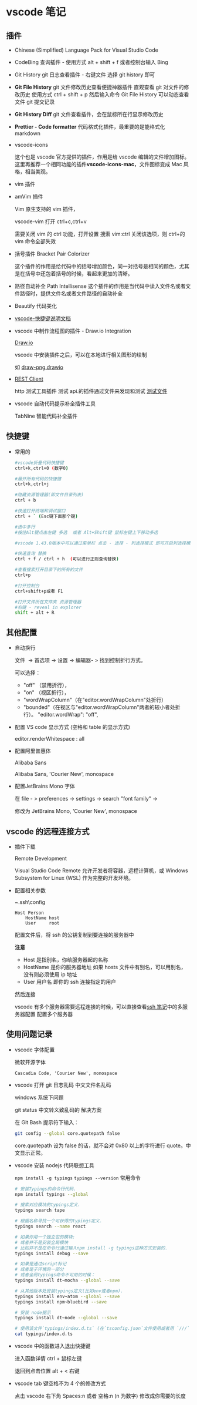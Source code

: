 # vscode 笔记

## 插件

- Chinese (Simplified) Language Pack for Visual Studio Code

- CodeBing 查询插件 - 使用方式 alt + shift + f 或者控制台输入 Bing

- Git History git 日志查看插件 - 右键文件 选择 git history 即可

- **Git File History** git 文件修改历史查看便捷神器插件 直观查看 git 对文件的修改历史 使用方式 ctrl + shift + p 然后输入命令 Git File History 可以动态查看文件 git 提交记录

- **Git History Diff** git 文件查看插件，会在鼠标所在行显示修改历史

- **Prettier - Code formatter** 代码格式化插件，最重要的是能格式化 markdown

- vscode-icons

  这个也是 vscode 官方提供的插件，作用是给 vscode 编辑的文件增加图标。这里再推荐一个相同功能的插件**vscode-icons-mac**，文件图标变成 Mac 风格，相当美观。

- vim 插件

- amVim 插件

  Vim 原生支持的 vim 插件，

  vscode-vim 打开 ctrl+c,ctrl+v

  需要关闭 vim 的 ctrl 功能，打开设置 搜索 vim:ctrl 关闭该选项，则 ctrl+的 vim 命令全部失效

- 括号插件 Bracket Pair Colorizer

  这个插件的作用是给代码中的括号增加颜色，同一对括号是相同的颜色，尤其是在括号中还包着括号的时候，看起来更加的清晰。

- 路径自动补全 Path Intellisense
  这个插件的作用是当代码中读入文件名或者文件路径时，提供文件名或者文件路径的自动补全
- Beautify 代码美化

- [vscode-快捷键说明文档](https://code.visualstudio.com/shortcuts/keyboard-shortcuts-windows.pdf)

- vscode 中制作流程图的插件 - Draw.io Integration

  [Draw.io](https://app.diagrams.net/)

  vscode 中安装插件之后，可以在本地进行相关图形的绘制

  如 [draw-png.drawio](./draw-png.drawio)

- [REST Client](https://github.com/Huachao/vscode-restclient)

  http 测试工具插件
  测试 api.的插件通过文件来发现和测试
  [测试文件](./restclient.http)

- vscode 自动代码提示补全插件工具

  TabNine 智能代码补全插件

## 快捷键

- 常用的

  ```sh
  #vscode折叠代码快捷键
  ctrl+k,ctrl+0 (数字0)

  #展开所有代码的快捷键
  ctrl+k,ctrl+j

  #隐藏资源管理器(即文件目录列表)
  ctrl + b

  #快速打开终端和调试窗口
  ctrl + ` (Esc键下面那个键)

  #选中多行
  #按住Alt键点击左键 多选  或者 Alt+Shift键 鼠标左键上下移动多选

  #vscode 1.43.0版本中可以通过菜单栏 点击 - 选择 - 列选择模式 即可开启列选择模式

  #快速查询 替换
  ctrl + f / ctrl + h  (可以进行正则查询替换)

  #查看搜索打开目录下的所有的文件
  ctrl+p

  #打开控制台
  ctrl+shift+p或者 F1

  #打开文件所在文件夹 资源管理器
  #右键 - reveal in explorer
  shift + alt + R

  ```

## 其他配置

- 自动换行

  文件  -> 首选项 -> 设置 -> 编辑器- > 找到控制折行方式。

  可以选择：

  - "off" （禁用折行），
  - "on" （视区折行），
  - "wordWrapColumn"（在"editor.wordWrapColumn"处折行）
  - "bounded"（在视区与"editor.wordWrapColumn"两者的较小者处折行）。
    "editor.wordWrap": "off",

- 配置 VS code 显示方式 (空格和 table 的显示方式)

  editor.renderWhitespace : all

- 配置阿里普惠体

  Alibaba Sans

  Alibaba Sans, 'Courier New', monospace

- 配置JetBrains Mono 字体

  在 file - > preferences -> settings -> search "font family" ->

  修改为 JetBrains Mono, 'Courier New', monospace

## vscode 的远程连接方式

- 插件下载

  Remote Development

  Visual Studio Code Remote 允许开发者将容器，远程计算机，或 Windows Subsystem for Linux (WSL) 作为完整的开发环境。

- 配置相关参数

  ~\.ssh\config

  ```config
  Host Person
      HostName host
      User     root
  ```

  配置文件后，将 ssh 的公钥复制到要连接的服务器中

  **注意**

  - Host 是指别名，你给服务器起的名称
  - HostName 是你的服务器地址 如果 hosts 文件中有别名，可以用别名，没有则必须使用 ip 地址
  - User 用户名 即你的 ssh 连接指定的用户

  然后连接

  vscode 有多个服务器需要远程连接的时候，可以直接查看[ssh 笔记](https://github.com/zhangymPerson/learning-notes/tree/master/Tools/OpenSSH)中的多服务器配置 配置多个服务器

## 使用问题记录

- vscode 字体配置

  微软开源字体

  ```
  Cascadia Code, 'Courier New', monospace
  ```

- vscode 打开 git 日志乱码 中文文件名乱码

  windows 系统下问题

  git status 中文转义致乱码的 解决方案

  在 Git Bash 提示符下输入：

  ```sh
  git config --global core.quotepath false
  ```

  core.quotepath 设为 false 的话，就不会对 0x80 以上的字符进行 quote。中文显示正常。

- vscode 安装 nodejs 代码联想工具

  `npm install -g typings`
  `typings --version`
  常用命令

  ```sh
  # 安装Typings的命令行代码.
  npm install typings --global

  # 搜索对应模块的typings定义.
  typings search tape

  # 根据名称寻找一个可获得的typings定义.
  typings search --name react

  # 如果你用一个独立包的模块:
  # 或者并不是安装全局模块
  # 比如并不是在命令行通过输入npm install -g typings这种方式安装的.
  typings install debug --save

  # 如果是通过script标记
  # 或者是子环境的一部分
  # 或者全局typings命令不可用的时候：
  typings install dt~mocha --global --save

  # 从其他版本处安装typings定义(比如env或者npm).
  typings install env~atom --global --save
  typings install npm~bluebird --save

  # 安装 node提示
  typings install dt~node --global --save

  # 使用该文件`typings/index.d.ts` (在`tsconfig.json`文件使用或者用 `///` 定义).
  cat typings/index.d.ts
  ```

- vscode 中的函数进入退出快捷键

  进入函数详情 ctrl + 鼠标左键

  退回到点击位置 alt + < 右键

- vscode tab 键空格不为 4 个的修改方式

  点击 vscode 右下角 Spaces:n 或者 空格:n (n 为数字) 修改成你需要的长度
